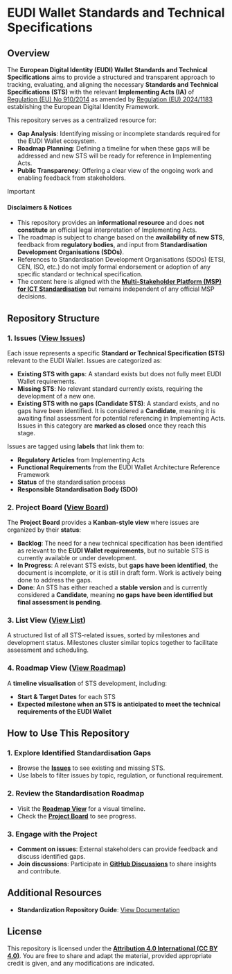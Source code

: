 # EUDI Wallet Standards and Technical Specifications

## Overview  
The **European Digital Identity (EUDI) Wallet Standards and Technical Specifications** aims to provide a structured and transparent approach to tracking, evaluating, and aligning the necessary **Standards and Technical Specifications (STS)** with the relevant **Implementing Acts (IA)** of [Regulation (EU) No 910/2014](https://eur-lex.europa.eu/legal-content/EN/TXT/HTML/?uri=CELEX:32014R0910) as amended by [Regulation (EU) 2024/1183](https://eur-lex.europa.eu/eli/reg/2024/1183/oj/eng) establishing the European Digital Identity Framework.  

This repository serves as a centralized resource for:  
- **Gap Analysis**: Identifying missing or incomplete standards required for the EUDI Wallet ecosystem.  
- **Roadmap Planning**: Defining a timeline for when these gaps will be addressed and new STS will be ready for reference in Implementing Acts.  
- **Public Transparency**: Offering a clear view of the ongoing work and enabling feedback from stakeholders.  

> [!IMPORTANT]  
> #### Disclaimers & Notices  
> - This repository provides an **informational resource** and does **not constitute** an official legal interpretation of Implementing Acts.  
> - The roadmap is subject to change based on the **availability of new STS**, feedback from **regulatory bodies**, and input from **Standardisation Development Organisations (SDOs)**.  
> - References to Standardisation Development Organisations (SDOs) (ETSI, CEN, ISO, etc.) do not imply formal endorsement or adoption of any specific standard or technical specification.  
> - The content here is aligned with the **[Multi-Stakeholder Platform (MSP) for ICT Standardisation](https://digital-strategy.ec.europa.eu/en/policies/multi-stakeholder-platform-ict-standardisation)** but remains independent of any official MSP decisions.  

## Repository Structure  

### 1. Issues ([View Issues](https://github.com/eu-digital-identity-wallet/ec-internal-standards/issues))  
Each issue represents a specific **Standard or Technical Specification (STS)** relevant to the EUDI Wallet. Issues are categorized as:  

- **Existing STS with gaps**: A standard exists but does not fully meet EUDI Wallet requirements.  
- **Missing STS**: No relevant standard currently exists, requiring the development of a new one.  
- **Existing STS with no gaps (Candidate STS)**: A standard exists, and no gaps have been identified. It is considered a **Candidate**, meaning it is awaiting final assessment for potential referencing in Implementing Acts. Issues in this category are **marked as closed** once they reach this stage.  

Issues are tagged using **labels** that link them to:  
- **Regulatory Articles** from Implementing Acts  
- **Functional Requirements** from the EUDI Wallet Architecture Reference Framework  
- **Status** of the standardisation process  
- **Responsible Standardisation Body (SDO)**  

### 2. Project Board ([View Board](https://github.com/orgs/eu-digital-identity-wallet/projects/29))  
The **Project Board** provides a **Kanban-style view** where issues are organized by their **status**:  

- **Backlog**: The need for a new technical specification has been identified as relevant to the **EUDI Wallet requirements**, but no suitable STS is currently available or under development.  
- **In Progress**: A relevant STS exists, but **gaps have been identified**, the document is incomplete, or it is still in draft form. Work is actively being done to address the gaps.  
- **Done**: An STS has either reached a **stable version** and is currently considered a **Candidate**, meaning **no gaps have been identified but final assessment is pending**.  

### 3. List View ([View List](https://github.com/orgs/eu-digital-identity-wallet/projects/29/views/4))  
A structured list of all STS-related issues, sorted by milestones and development status. Milestones cluster similar topics together to facilitate assessment and scheduling.  

### 4. Roadmap View ([View Roadmap](https://github.com/orgs/eu-digital-identity-wallet/projects/29/views/1))  
A **timeline visualisation** of STS development, including:  
- **Start & Target Dates** for each STS  
- **Expected milestone when an STS is anticipated to meet the technical requirements of the EUDI Wallet**  

## How to Use This Repository  

### 1. Explore Identified Standardisation Gaps  
- Browse the **[Issues](https://github.com/eu-digital-identity-wallet/ec-internal-standards/issues)** to see existing and missing STS.  
- Use labels to filter issues by topic, regulation, or functional requirement.  

### 2. Review the Standardisation Roadmap  
- Visit the **[Roadmap View](https://github.com/orgs/eu-digital-identity-wallet/projects/29/views/1)** for a visual timeline.  
- Check the **[Project Board](https://github.com/orgs/eu-digital-identity-wallet/projects/29)** to see progress.  

### 3. Engage with the Project  
- **Comment on issues**: External stakeholders can provide feedback and discuss identified gaps.  
- **Join discussions**: Participate in **[GitHub Discussions](https://github.com/eu-digital-identity-wallet/eudi-doc-standards-and-technical-specifications/discussions)** to share insights and contribute.  

## Additional Resources  
- **Standardization Repository Guide**: [View Documentation](./docs/guide.md)  

## License  
This repository is licensed under the **[Attribution 4.0 International (CC BY 4.0)](https://creativecommons.org/licenses/by/4.0/)**. You are free to share and adapt the material, provided appropriate credit is given, and any modifications are indicated.  
